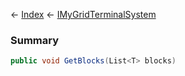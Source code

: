 ← [Index](Api-Index) ← [IMyGridTerminalSystem](Sandbox.ModAPI.Ingame.IMyGridTerminalSystem)

### Summary

```csharp
public void GetBlocks(List<T> blocks)
```

